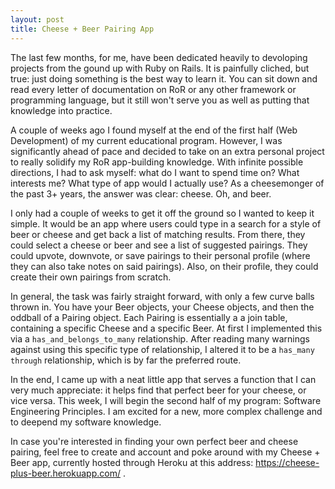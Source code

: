 ```yaml
---
layout: post
title: Cheese + Beer Pairing App
---
```


The last few months, for me, have been dedicated heavily to devoloping projects from the gound up with Ruby on Rails. It is painfully cliched, but true: just doing something is the best way to learn it. You can sit down and read every letter of documentation on RoR or any other framework or programming language, but it still won't serve you as well as putting that knowledge into practice. 

A couple of weeks ago I found myself at the end of the first half (Web Development) of my current educational program. However, I was significantly ahead of pace and decided to take on an extra personal project to really solidify my RoR app-building knowledge. With infinite possible directions, I had to ask myself: what do I want to spend time on? What interests me? What type of app would I actually use? As a cheesemonger of the past 3+ years, the answer was clear: cheese. Oh, and beer.

I only had a couple of weeks to get it off the ground so I wanted to keep it simple. It would be an app where users could type in a search for a style of beer or cheese and get back a list of matching results.  From there, they could select a cheese or beer and see a list of suggested pairings. They could upvote, downvote, or save pairings to their personal profile (where they can also take notes on said pairings). Also, on their profile, they could create their own pairings from scratch.

In general, the task was fairly straight forward, with only a few curve balls thrown in. You have your Beer objects, your Cheese objects, and then the oddball of a Pairing object. Each Pairing is essentially a a join table, containing a specific Cheese and a specific Beer. At first I implemented this via a `has_and_belongs_to_many` relationship. After reading many warnings against using this specific type of relationship, I altered it to be a `has_many through` relationship, which is by far the preferred route. 

In the end, I came up with a neat little app that serves a function that I can very much appreciate: it helps find that perfect beer for your cheese, or vice versa. This week, I will begin the second half of my program: Software Engineering Principles. I am excited for a new, more complex challenge and to deepend my software knowledge.

In case you're interested in finding your own perfect beer and cheese pairing, feel free to create and account and poke around with my Cheese + Beer app, currently hosted through Heroku at this address: https://cheese-plus-beer.herokuapp.com/ .